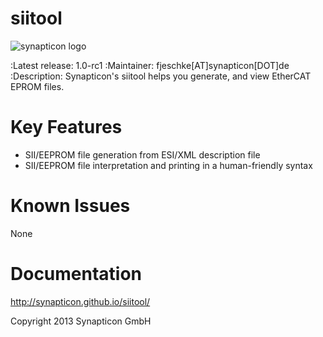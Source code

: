 siitool
====
![synapticon logo](http://web1.synapticon.com/wp/wp-content/uploads/2013/06/synapticon_xs.jpg)

:Latest release: 1.0-rc1
:Maintainer: fjeschke[AT]synapticon[DOT]de
:Description: Synapticon's siitool helps you generate, and view EtherCAT EPROM files.

Key Features
============

   * SII/EEPROM file generation from ESI/XML description file
   * SII/EEPROM file interpretation and printing in a human-friendly syntax

Known Issues
============

   None

Documentation
============

http://synapticon.github.io/siitool/


Copyright 2013 Synapticon GmbH

